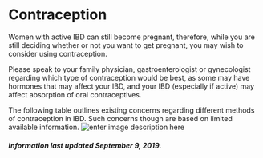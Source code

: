 <h1>Contraception</h1>

Women with active IBD can still become pregnant, therefore, while you are still deciding whether or not you want to get pregnant, you may wish to consider using contraception. 

Please speak to your family physician, gastroenterologist or gynecologist regarding which type of contraception would be best, as some may have hormones that may affect your IBD, and your IBD (especially if active) may affect absorption of oral contraceptives.

The following table outlines existing concerns regarding different methods of contraception in IBD. Such concerns though are based on limited available information.
![enter image description here](https://github.com/tactica/pregnancy-ibd/blob/master/images/contraception.png)


<h5>Information last updated September 9, 2019.</h5> 
